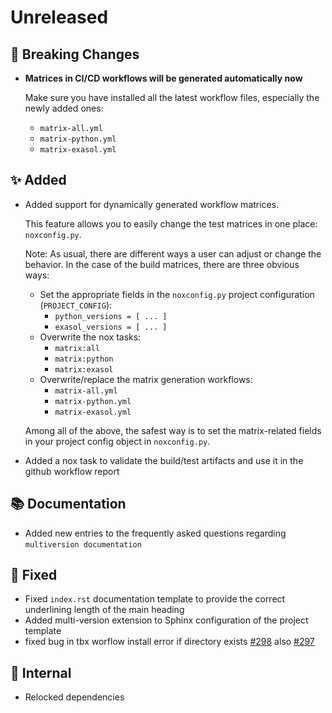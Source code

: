 # Unreleased

## 🚨 Breaking Changes
* **Matrices in CI/CD workflows will be generated automatically now**

    Make sure you have installed all the latest workflow files, especially the newly added ones:

    - `matrix-all.yml`
    - `matrix-python.yml`
    - `matrix-exasol.yml`


## ✨ Added
* Added support for dynamically generated workflow matrices.

    This feature allows you to easily change the test matrices in one place: `noxconfig.py`.

    Note: As usual, there are different ways a user can adjust or change the behavior. In the case of the build matrices, there are three obvious ways:

    - Set the appropriate fields in the `noxconfig.py` project configuration (`PROJECT_CONFIG`):
        * `python_versions = [ ... ]`
        * `exasol_versions = [ ... ]`
    - Overwrite the nox tasks:
        * `matrix:all`
        * `matrix:python`
        * `matrix:exasol`
    - Overwrite/replace the matrix generation workflows:
        * `matrix-all.yml`
        * `matrix-python.yml`
        * `matrix-exasol.yml`

    Among all of the above, the safest way is to set the matrix-related fields in your project config object in `noxconfig.py`.

* Added a nox task to validate the build/test artifacts and use it in the github workflow report


## 📚 Documentation

* Added new entries to the frequently asked questions regarding `multiversion documentation`


## 🐞 Fixed

* Fixed `index.rst` documentation template to provide the correct underlining length of the main heading
* Added multi-version extension to Sphinx configuration of the project template
* fixed bug in tbx worflow install error if directory exists [#298](https://github.com/exasol/python-toolbox/issues/298) also [#297](https://github.com/exasol/python-toolbox/issues/297)

## 🔩 Internal
* Relocked dependencies
